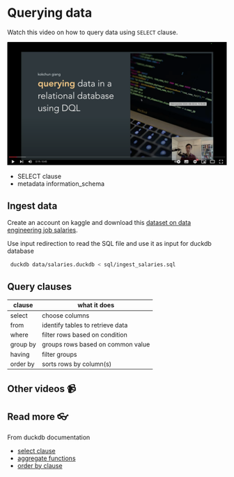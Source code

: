 # Querying data

Watch this video on how to query data using `SELECT` clause.


<a href="https://youtu.be/SNe4yH8DzqQ" target="_blank">
  <img src="https://github.com/kokchun/assets/blob/main/sql/04_query_data.png?raw=true" alt="querying data" width="600">
</a>




- SELECT clause
- metadata information_schema

## Ingest data

Create an account on kaggle and download this [dataset on data engineering job salaries](https://www.kaggle.com/datasets/chopper53/data-engineer-salary-in-2024/data).

Use input redirection to read the SQL file and use it as input for duckdb database

```bash
 duckdb data/salaries.duckdb < sql/ingest_salaries.sql
```

## Query clauses

| clause   | what it does                      |
| -------- | --------------------------------- |
| select   | choose columns                    |
| from     | identify tables to retrieve data  |
| where    | filter rows based on condition    |
| group by | groups rows based on common value |
| having   | filter groups                     |
| order by | sorts rows by column(s)           |

## Other videos 📹

## Read more 👓

From duckdb documentation

- [select clause](https://duckdb.org/docs/sql/query_syntax/select)
- [aggregate functions](https://duckdb.org/docs/sql/functions/aggregates#arg_maxarg-val)
- [order by clause ](https://duckdb.org/docs/sql/query_syntax/orderby)